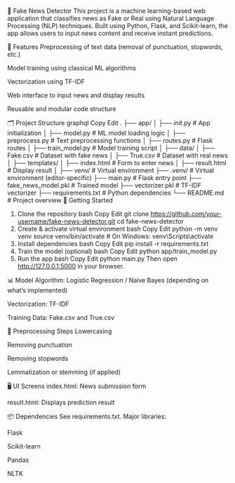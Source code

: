 📰 Fake News Detector
This project is a machine learning-based web application that classifies news as Fake or Real using Natural Language Processing (NLP) techniques. Built using Python, Flask, and Scikit-learn, the app allows users to input news content and receive instant predictions.

🔧 Features
Preprocessing of text data (removal of punctuation, stopwords, etc.)

Model training using classical ML algorithms

Vectorization using TF-IDF

Web interface to input news and display results

Reusable and modular code structure

🗂 Project Structure
graphql
Copy
Edit
.
├── app/
│   ├── _init_.py           # App initialization
│   ├── model.py              # ML model loading logic
│   ├── preprocess.py         # Text preprocessing functions
│   ├── routes.py             # Flask routes
│   ├── train_model.py        # Model training script
│
├── data/
│   ├── Fake.csv              # Dataset with fake news
│   ├── True.csv              # Dataset with real news
│
├── templates/
│   ├── index.html            # Form to enter news
│   ├── result.html           # Display result
│
├── venv/                     # Virtual environment
├── .venv/                    # Virtual environment (editor-specific)
├── main.py                   # Flask entry point
├── fake_news_model.pkl       # Trained model
├── vectorizer.pkl            # TF-IDF vectorizer
├── requirements.txt          # Python dependencies
└── README.md                 # Project overview
🚀 Getting Started
1. Clone the repository
bash
Copy
Edit
git clone https://github.com/your-username/fake-news-detector.git
cd fake-news-detector
2. Create & activate virtual environment
bash
Copy
Edit
python -m venv venv
source venv/bin/activate  # On Windows: venv\Scripts\activate
3. Install dependencies
bash
Copy
Edit
pip install -r requirements.txt
4. Train the model (optional)
bash
Copy
Edit
python app/train_model.py
5. Run the app
bash
Copy
Edit
python main.py
Then open http://127.0.0.1:5000 in your browser.

📊 Model
Algorithm: Logistic Regression / Naive Bayes (depending on what’s implemented)

Vectorization: TF-IDF

Training Data: Fake.csv and True.csv

🧹 Preprocessing Steps
Lowercasing

Removing punctuation

Removing stopwords

Lemmatization or stemming (if applied)

🖥 UI Screens
index.html: News submission form

result.html: Displays prediction result

📦 Dependencies
See requirements.txt. Major libraries:

Flask

Scikit-learn

Pandas

NLTK
